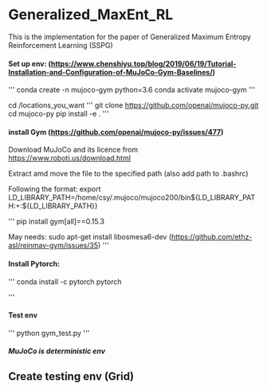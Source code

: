 # Generalized_MaxEnt_RL
This is the implementation for the paper of Generalized Maximum Entropy Reinforcement Learning (SSPG)

#### Set up env: (https://www.chenshiyu.top/blog/2019/06/19/Tutorial-Installation-and-Configuration-of-MuJoCo-Gym-Baselines/)
'''
conda create -n mujoco-gym python=3.6
conda activate mujoco-gym
'''

cd /locations_you_want
'''
git clone https://github.com/openai/mujoco-py.git
cd mujoco-py
pip install -e .
'''

#### install Gym (https://github.com/openai/mujoco-py/issues/477)
Download MuJoCo and its licence from https://www.roboti.us/download.html

Extract amd move the file to the specified path (also add path to .bashrc)

Following the format:
export LD_LIBRARY_PATH=/home/csy/.mujoco/mujoco200/bin${LD_LIBRARY_PATH:+:${LD_LIBRARY_PATH}}

'''
pip install gym[all]==0.15.3

May needs: sudo apt-get install libosmesa6-dev (https://github.com/ethz-asl/reinmav-gym/issues/35)
'''


#### Install Pytorch:
'''
conda install -c pytorch pytorch

'''


#### Test env
'''
python gym_test.py
'''
##### MuJoCo is deterministic env

## Create testing env (Grid)


